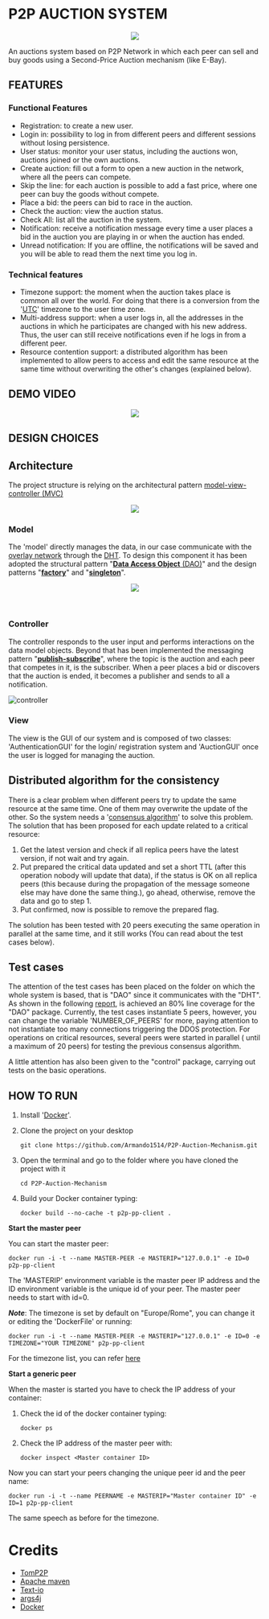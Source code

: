 # P2P AUCTION SYSTEM

<p align="center">
  <img src="http://ferrara.link/img/p2pAuctionMechanism2020/logo.jpg">
  
</p>

An auctions system based on P2P Network in which each peer can sell and buy goods using a Second-Price Auction mechanism (like E-Bay).

## FEATURES

### Functional Features

- Registration: to create a new user.
- Login in: possibility to log in from different peers and different sessions without losing persistence.
- User status: monitor your user status, including the auctions won, auctions joined or the own auctions.
- Create auction:  fill out a form to open a new auction in the network, where all the peers can compete.
- Skip the line: for each auction is possible to add a fast price, where one peer can buy the goods without compete.
- Place a bid: the peers can bid to race in the auction.
- Check the auction:  view the auction status.
- Check All: list all the auction in the system.
- Notification: receive a notification message every time a user places a bid in the auction you are playing in or when the auction has ended.
- Unread notification: If you are offline, the notifications will be saved and you will be able to read them the next time you log in.

### Technical features

- Timezone support:  the moment when the auction takes place is common all over the world. For doing that there is a conversion from the '[UTC](https://en.wikipedia.org/wiki/Coordinated_Universal_Time)' timezone to the user time zone.
- Multi-address support:  when a user logs in, all the addresses in the auctions in which he participates are changed with his new address. Thus, the user can still receive notifications even if he logs in from a different peer.
- Resource contention support: a distributed algorithm has been implemented to allow peers to access and edit the same resource at the same time without overwriting the other's changes (explained below).

## DEMO VIDEO

<p align="center">
    <a href="http://ferrara.link/img/p2pAuctionMechanism2020/video-p2p-auction.mp4"><img src="http://ferrara.link/img/p2pAuctionMechanism2020/video.png"></a></p>



## DESIGN CHOICES

## Architecture

The project structure is relying on the architectural pattern [model-view-controller (MVC)](https://en.wikipedia.org/wiki/Model%E2%80%93view%E2%80%93controller)

<p align="center">
  <img src="http://ferrara.link/img/p2pAuctionMechanism2020/mvc.png">
</p>

### Model

The 'model' directly manages the data, in our case communicate with the [overlay network](https://en.wikipedia.org/wiki/Overlay_network) through the [DHT](https://en.wikipedia.org/wiki/Distributed_hash_table). To design this component it has been adopted the structural pattern  "[**Data Access Object** (DAO)](https://www.oracle.com/technetwork/java/dataaccessobject-138824.html)" and the design patterns "[**factory**](https://www.tutorialspoint.com/design_pattern/factory_pattern.htm)" and "[**singleton**](https://www.tutorialspoint.com/design_pattern/singleton_pattern.htm)".    



<p align="center">
  <img src="http://ferrara.link/img/p2pAuctionMechanism2020/DAO.jpg">
</p>



​            

### Controller 

The controller responds to the user input and performs interactions on the data model objects.  Beyond that has been implemented the messaging pattern "[**publish-subscribe**](https://en.wikipedia.org/wiki/Publish%E2%80%93subscribe_pattern)", where the topic is the auction and each peer that competes in it, is the subscriber. When a peer places a bid or discovers that the auction is ended, it becomes a publisher and sends to all a notification.

 ![controller](http://ferrara.link/img/p2pAuctionMechanism2020/control.jpg)                       

### View

The view is the GUI of our system and is composed of two classes: 'AuthenticationGUI' for the login/ registration system and 'AuctionGUI' once the user is logged for managing the auction.

## Distributed algorithm for the consistency

There is a clear problem when different peers try to update the same resource at the same time. One of them may overwrite the update of the other. So the system needs a '[consensus algorithm](https://whatis.techtarget.com/definition/consensus-algorithm)' to solve this problem. The solution that has been proposed for each update related to a critical resource: 

1. Get the latest version and check if all replica peers have the latest version, if not wait and try again.
2. Put prepared the critical data updated and set a short TTL (after this operation nobody will update that data), if the status is OK on all replica peers (this because during the propagation of the message someone else may have done the same thing.), go ahead, otherwise, remove the data and go to step 1.
3. Put confirmed, now is possible to remove the prepared flag.

The solution has been tested with 20 peers executing the same operation in parallel at the same time, and it still works (You can read about the test cases below).

## Test cases

The attention of the test cases has been placed on the folder on which the whole system is based, that is "DAO" since it communicates with the "DHT".
As shown in the following [report](http://ferrara.link/img/p2pAuctionMechanism2020/tests.jpg), is achieved an 80% line coverage for the "DAO" package. Currently, the test cases instantiate 5 peers, however, you can change the variable 'NUMBER_OF_PEERS' for more, paying attention to not instantiate too many connections triggering the DDOS protection. For operations on critical resources, several peers were started in parallel ( until a maximum of 20 peers) for testing the previous consensus algorithm. 

A little attention has also been given to the "control" package, carrying out tests on the basic operations.

## HOW TO RUN

1. Install '[Docker](https://docs.docker.com/install/)'.

2. Clone the project on your desktop 

   ```
   git clone https://github.com/Armando1514/P2P-Auction-Mechanism.git
   ```

3. Open the terminal and go to the folder where you have cloned the project with it 

   ```
   cd P2P-Auction-Mechanism
   ```

4. Build your Docker container typing: 

   ```
   docker build --no-cache -t p2p-pp-client .
   ```

    

**Start the master peer**

You can start the master peer:

```
docker run -i -t --name MASTER-PEER -e MASTERIP="127.0.0.1" -e ID=0 p2p-pp-client
```

The 'MASTERIP' environment variable is the master peer IP address and the ID environment variable is the unique id of your peer. The master peer needs to start with id=0. 

***Note***: The timezone is set by default on "Europe/Rome", you can change it or editing the 'DockerFile' or running:

```
docker run -i -t --name MASTER-PEER -e MASTERIP="127.0.0.1" -e ID=0 -e TIMEZONE="YOUR TIMEZONE" p2p-pp-client
```

For the timezone list, you can refer [here](https://garygregory.wordpress.com/2013/06/18/what-are-the-java-timezone-ids/)

**Start a generic peer**

When the master is started you have to check the IP address of your container:

1. Check the id of the docker container typing: 

   ```
   docker ps
   ```

2. Check the IP address of the master peer with: 

   ```
   docker inspect <Master container ID> 
   ```

Now you can start your peers changing the unique peer id and the peer name:

```
docker run -i -t --name PEERNAME -e MASTERIP="Master container ID" -e ID=1 p2p-pp-client
```

The same speech as before for the timezone.

# Credits

- [TomP2P](https://github.com/tomp2p/TomP2P)
- [Apache maven](https://github.com/apache/maven)
- [Text-io](https://github.com/beryx/text-io)
- [args4j](https://github.com/kohsuke/args4j)
- [Docker](https://www.docker.com/)
